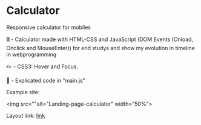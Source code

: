 # Calculator

Responsive calculator for mobiles

🖩 - Calculator made with HTML-CSS and JavaScript (DOM Events (Onload, Onclick and MouseEnter)) for end studys and show my evolution in timeline in webprogramming

✏️ - CSS3: Hover and Focus.

📖 - Explicated code in "main.js"

Example site:

<img src=""alt="Landing-page-calculator" width="50%">



Layout link: <a href="https://leanluizz.github.io/Calculator/">link
